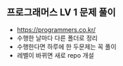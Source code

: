## 프로그래머스 LV 1 문제 풀이
- https://programmers.co.kr/
- 수행한 날마다 다른 폴더로 정리
- 수행한다면 하루에 한 두문제는 꼭 풀이
- 레벨이 바뀌면 새로 repo 개설